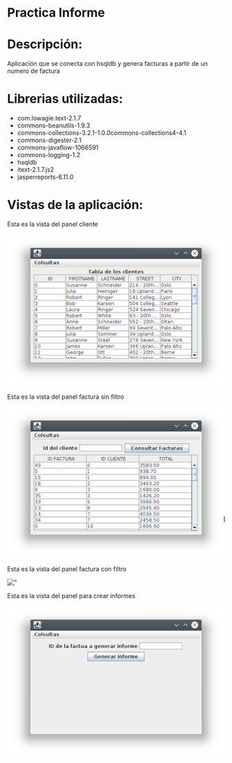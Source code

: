 
# Practica Informe 
# Descripción: 
Aplicación que se conecta con hsqldb y genera facturas a partir de un numero de factura
# Librerias utilizadas: 
- com.lowagie.text-2.1.7 
- commons-beanutils-1.9.3 
- commons-collections-3.2.1-1.0.0commons-collections4-4.1 
- commons-digester-2.1 
- commons-javaflow-1066591 
- commons-logging-1.2 
- hsqldb 
- itext-2.1.7.js2 
- jasperreports-6.11.0

# Vistas de la aplicación:
Esta es la vista del panel cliente

!["](/practicaInforme/imagenes/imagenes/Panel_cliente)

Esta es la vista del panel factura sin filtro

!["](/practicaInforme/imagenes/imagenes/Panel_factura_sin_filtro)

Esta es la vista del panel factura con filtro

!["](/practicaInforme/imagenes/imagenes/Panel_factura_con_filtro)

Esta es la vista del panel para crear informes  

!["](/practicaInforme/imagenes/imagenes/Panel_para_generar_facturas)
